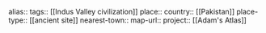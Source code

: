 alias::
tags:: [[Indus Valley civilization]] 
place::
country:: [[Pakistan]] 
place-type:: [[ancient site]] 
nearest-town::
map-url::
project:: [[Adam's Atlas]]
